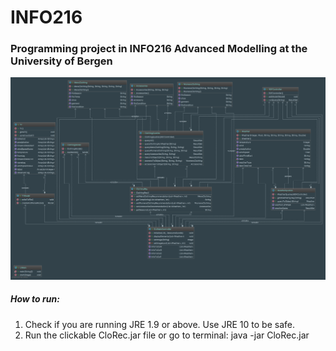 # INFO216
### Programming project in INFO216 Advanced Modelling at the University of Bergen

![alt text](https://github.com/Spitzbergens/INFO216.SemCBoW/blob/master/UMLDiagram216.png)

##### How to run:

1. Check if you are running JRE 1.9 or above. 
Use JRE 10 to be safe. 
2. Run the clickable CloRec.jar file or go to terminal: java -jar CloRec.jar